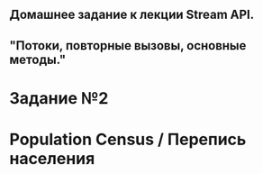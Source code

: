 ## Домашнее задание к лекции Stream API. 
## "Потоки, повторные вызовы, основные методы."

# Задание №2

# Population Census / Перепись населения